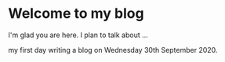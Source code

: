 # Welcome to my blog

I'm glad you are here. I plan to talk about ...

my first day writing a blog on Wednesday 30th September 2020.
